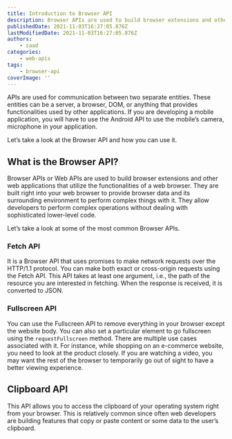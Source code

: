 ```yaml
---
title: Introduction to Browser API
description: Browser APIs are used to build browser extensions and other web applications that utilize the functionalities of a web browser. In this piece, you are going to have a brief introduction about browser API and some of its types.
publishedDate: 2021-11-03T16:27:05.876Z
lastModifiedDate: 2021-11-03T16:27:05.876Z
authors:
    - saad
categories:
    - web-apis
tags:
    - browser-api
coverImage: ''
---
```


<Lead>

APIs are used for communication between two separate entities. These entities can be a server, a browser, DOM, or anything that provides functionalities used by other applications. If you are developing a mobile application, you will have to use the Android API to use the mobile’s camera, microphone in your application.

</Lead>

Let’s take a look at the Browser API and how you can use it.

## What is the Browser API?

Browser APIs or Web APIs are used to build browser extensions and other web applications that utilize the functionalities of a web browser. They are built right into your web browser to provide browser data and its surrounding environment to perform complex things with it. They allow developers to perform complex operations without dealing with sophisticated lower-level code.

Let’s take a look at some of the most common Browser APIs.

### Fetch API

It is a Browser API that uses promises to make network requests over the HTTP/1.1 protocol. You can make both exact or cross-origin requests using the Fetch API. This API takes at least one argument, i.e., the path of the resource you are interested in fetching. When the response is received, it is converted to JSON.

### Fullscreen API

You can use the Fullscreen API to remove everything in your browser except the website body. You can also set a particular element to go fullscreen using the `requestFullscreen` method. There are multiple use cases associated with it. For instance, while shopping on an e-commerce website, you need to look at the product closely. If you are watching a video, you may want the rest of the browser to temporarily go out of sight to have a better viewing experience.

## Clipboard API

This API allows you to access the clipboard of your operating system right from your browser. This is relatively common since often web developers are building features that copy or paste content or some data to the user’s clipboard.
